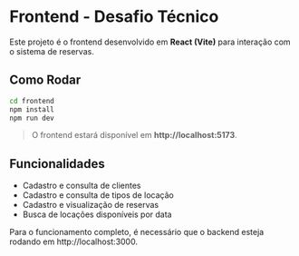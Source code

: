 # Frontend - Desafio Técnico

Este projeto é o frontend desenvolvido em **React (Vite)** para interação com o sistema de reservas.

## Como Rodar

```bash
cd frontend
npm install
npm run dev
```

> O frontend estará disponível em **http://localhost:5173**.

## Funcionalidades

- Cadastro e consulta de clientes
- Cadastro e consulta de tipos de locação
- Cadastro e visualização de reservas
- Busca de locações disponíveis por data

Para o funcionamento completo, é necessário que o backend esteja rodando em http://localhost:3000.
